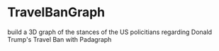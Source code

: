 # TravelBanGraph
build a 3D graph of the stances of the US policitians regarding Donald Trump's Travel Ban with Padagraph
